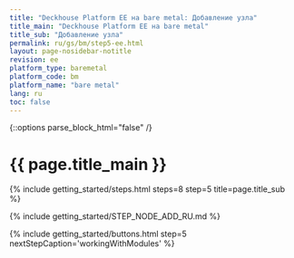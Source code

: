 ```yaml
---
title: "Deckhouse Platform EE на bare metal: Добавление узла"
title_main: "Deckhouse Platform EE на bare metal"
title_sub: "Добавление узла"
permalink: ru/gs/bm/step5-ee.html
layout: page-nosidebar-notitle
revision: ee
platform_type: baremetal
platform_code: bm
platform_name: "bare metal"
lang: ru
toc: false
---
```


<link rel="stylesheet" type="text/css" href='{{ assets["getting-started.css"].digest_path }}' />

{::options parse_block_html="false" /}

<h1 class="docs__title">{{ page.title_main }}</h1>
{% include getting_started/steps.html steps=8 step=5 title=page.title_sub %}

{% include getting_started/STEP_NODE_ADD_RU.md %}

{% include getting_started/buttons.html step=5 nextStepCaption='workingWithModules' %}
